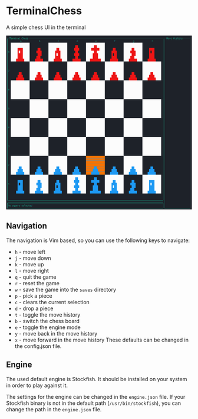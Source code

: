 # TerminalChess

A simple chess UI in the terminal

![Chess board](./images/GUI.gif)

## Navigation

The navigation is Vim based, so you can use the following keys to navigate:

- `h` - move left
- `j` - move down
- `k` - move up
- `l` - move right
- `q` - quit the game
- `r` - reset the game
- `w` - save the game into the `saves` directory
- `p` - pick a piece
- `c` - clears the current selection
- `d` - drop a piece
- `t` - toggle the move history
- `b` - switch the chess board
- `e` - toggle the engine mode
- `y` - move back in the move history
- `x` - move forward in the move history
These defaults can be changed in the config.json file.

## Engine

The used default engine is Stockfish. It should be installed on your system in
order to play against it.

The settings for the engine can be changed in the `engine.json` file. If your
Stockfish binary is not in the default path (`/usr/bin/stockfish`), you can
change the path in the `engine.json` file.
